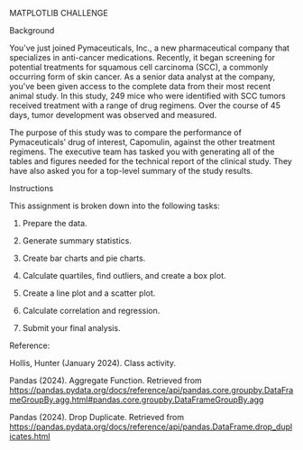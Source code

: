 MATPLOTLIB CHALLENGE

Background

You've just joined Pymaceuticals, Inc., a new pharmaceutical company that specializes in anti-cancer medications. Recently, it began screening for potential treatments for squamous cell carcinoma (SCC), a commonly occurring form of skin cancer. As a senior data analyst at the company, you've been given access to the complete data from their most recent animal study. In this study, 249 mice who were identified with SCC tumors received treatment with a range of drug regimens. Over the course of 45 days, tumor development was observed and measured. 



The purpose of this study was to compare the performance of Pymaceuticals’ drug of interest, Capomulin, against the other treatment regimens. The executive team has tasked you with generating all of the tables and figures needed for the technical report of the clinical study. They have also asked you for a top-level summary of the study results.



Instructions

This assignment is broken down into the following tasks:


   1. Prepare the data.
   
   2. Generate summary statistics.
   
   3. Create bar charts and pie charts.
   
   4. Calculate quartiles, find outliers, and create a box plot.
   
   5. Create a line plot and a scatter plot.
   
   6. Calculate correlation and regression.
   
   7. Submit your final analysis.


Reference:

Hollis, Hunter (January 2024). Class activity.

Pandas (2024). Aggregate Function. Retrieved from https://pandas.pydata.org/docs/reference/api/pandas.core.groupby.DataFrameGroupBy.agg.html#pandas.core.groupby.DataFrameGroupBy.agg
 
Pandas (2024). Drop Duplicate. Retrieved from https://pandas.pydata.org/docs/reference/api/pandas.DataFrame.drop_duplicates.html

